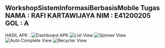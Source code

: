 WorkshopSistemInformasiBerbasisMobile
Tugas
NAMA : RAFI KARTAWIJAYA
NIM : E41200205
GOL : A
----------------
HASIL APK :
![Dashboard APK](https://user-images.githubusercontent.com/80251248/136025515-2de095cb-a35f-4e2e-bf09-f533f27957af.jpeg)
![List View](https://user-images.githubusercontent.com/80251248/136025646-ddefc9de-4571-4288-ba17-63a4e9ad6d10.jpeg)
![Spinner View](https://user-images.githubusercontent.com/80251248/136025856-eadbb046-3205-4b21-9122-f0ed686074c9.jpeg)
![Auto Complete View](https://user-images.githubusercontent.com/80251248/136025910-b9643c55-faee-495c-9419-99dd78f19e0d.jpeg)
![Recycler View](https://user-images.githubusercontent.com/80251248/136025923-ea09291b-3978-472a-9282-1a81c092cfcf.jpeg)
